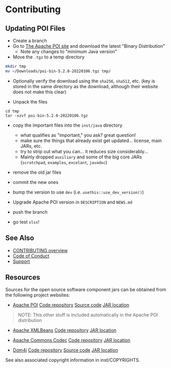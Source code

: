 # Contributing

## Updating POI Files

- Create a branch
- Go to [The Apache POI site]() and download the latest "Binary Distribution"
    - Note any changes to "minimum Java version"
- Move the `.tgz` to a temp directory
```bash
mkdir tmp
mv ~/Downloads/poi-bin-5.2.0-20220106.tgz tmp/
```
- Optionally verify the download using the `sha256`, `sha512`, etc. (key is
stored in the same directory as the download, although their website does not
make this clear)

- Unpack the files
```
cd tmp
tar -xzvf poi-bin-5.2.0-20220106.tgz
```
- copy the important files into the `inst/java` directory
    - what qualifies as "important," you ask? great question!
    - make sure the things that already exist get updated... license, main JARs, etc.
    - try to strip out what you can... it reduces size considerably...
    - Mainly dropped `auxiliary` and some of the big core JARs (`scratchpad`, `examples`, `excelant`, `javadoc`)

- remove the old jar files
- commit the new ones
- bump the version to use `dev` (i.e. `usethis::use_dev_version()`)
- Upgrade Apache POI version in `DESCRIPTION` and `NEWS.md`
- push the branch
- go test `xlsx`!

## See Also

- [CONTRIBUTING overview](./.github/CONTRIBUTING.md)
- [Code of Conduct](./CODE_OF_CONDUCT.md)
- [Support](./SUPPORT.md)

## Resources

Sources for the open source software component jars can be obtained
from the following project websites:

- [Apache POI](http://poi.apache.org/)
  [Code repository](https://svn.apache.org/repos/asf/poi/tags/REL_3_10_1/)
  [Source code](http://www.apache.org/dyn/closer.cgi/poi/release/src/poi-src-3.10.1-20140818.tar.gz)
  [JAR location](http://www.apache.org/dyn/closer.cgi/poi/release/bin/poi-bin-3.10.1-20140818.tar.gz)
  
> NOTE: This other stuff is included automatically in the Apache POI distribution

- [Apache XMLBeans](http://xmlbeans.apache.org/)
  [Code repository](http://svn.apache.org/viewvc/xmlbeans/tags/2.6.0/)
  [JAR location](http://repo1.maven.org/maven2/org/apache/xmlbeans/xmlbeans/2.6.0/xmlbeans-2.6.0.jar)

- [Apache Commons Codec](http://commons.apache.org/proper/commons-codec/)
  [Code repository](http://svn.apache.org/viewvc/commons/proper/codec/tags/1_6/)
  [JAR location](http://central.maven.org/maven2/commons-codec/commons-codec/1.6/commons-codec-1.6.jar)

- [Dom4j](http://dom4j.sourceforge.net/dom4j-1.6.1/)
  [Code repository](http://sourceforge.net/p/dom4j/code/ci/default/tree/)
  [Source code](http://sourceforge.net/projects/dom4j/files/dom4j/1.6.1/dom4j-1.6.1.tar.gz/download)
  [JAR location](http://sourceforge.net/projects/dom4j/files/dom4j/1.6.1/dom4j-1.6.1.jar/download)
  

See also associated copyright information in inst/COPYRIGHTS.

